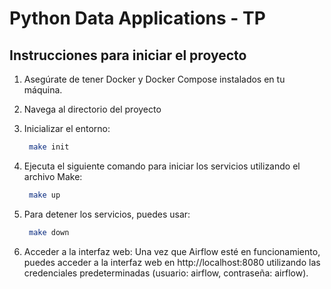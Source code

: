 
# Python Data Applications - TP

## Instrucciones para iniciar el proyecto

1. Asegúrate de tener Docker y Docker Compose instalados en tu máquina.

2. Navega al directorio del proyecto

3. Inicializar el entorno:
   ```bash
    make init
   ```
4. Ejecuta el siguiente comando para iniciar los servicios utilizando el archivo Make:
   ```bash
    make up
   ```
5. Para detener los servicios, puedes usar:
   ```bash
    make down
   ```
6. Acceder a la interfaz web:
Una vez que Airflow esté en funcionamiento, puedes acceder a la interfaz web en http://localhost:8080 utilizando las credenciales predeterminadas (usuario: airflow, contraseña: airflow).